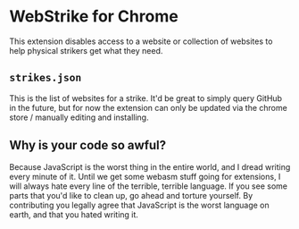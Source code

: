 # WebStrike for Chrome

This extension disables access to a website or collection of websites to help physical strikers get what they need.

## `strikes.json`

This is the list of websites for a strike.  It'd be great to simply query GitHub in the future, but for now the extension can only be updated via the chrome store / manually editing and installing.

## Why is your code so awful?
Because JavaScript is the worst thing in the entire world, and I dread writing every minute of it.  Until we get some webasm stuff going for extensions, I will always hate every line of the terrible, terrible language.  If you see some parts that you'd like to clean up, go ahead and torture yourself.  By contributing you legally agree that JavaScript is the worst language on earth, and that you hated writing it.